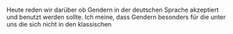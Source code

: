Heute reden wir darüber ob Gendern in der deutschen Sprache akzeptiert und benutzt werden sollte. 
Ich meine, dass Gendern besonders für die unter uns die sich nicht in den klassischen 